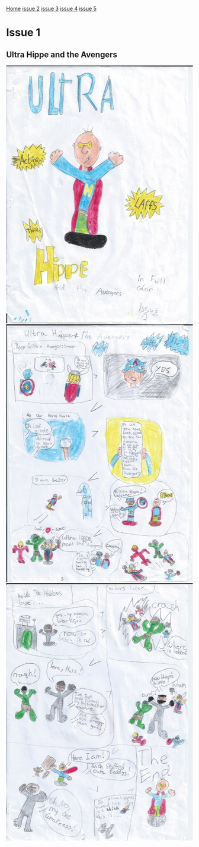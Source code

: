 
[Home]("../index.html")
[issue 2]("../issue2.html")
[issue 3]("../issue3.html")
[issue 4]("../issue4.html")
[issue 5]("../issue5.html")
    
    
# Issue 1
## Ultra Hippe and the Avengers
![](./ultrahippe-issue-1.jpeg)
![](./ultrahippe-issue-2.jpeg)
![](./ultrahippe-issue-3.jpeg)